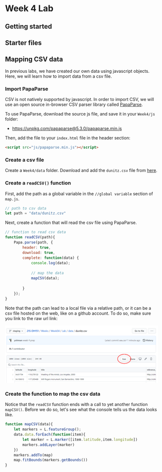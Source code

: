 # Week 4 Lab

## Getting started

## Starter files

## Mapping CSV data

In previous labs, we have created our own data using javascript objects. Here, we will learn how to import data from a csv file.

### Import PapaParse

CSV is not natively supported by javascript. In order to import CSV, we will use an open source in-browser CSV parser library called [PapaParse](https://www.papaparse.com/).

To use PapaParse, download the source js file, and save it in your `Week4/js` folder:

- https://unpkg.com/papaparse@5.3.0/papaparse.min.js

Then, add the file to your `index.html` file in the header section:

```html
<script src="js/papaparse.min.js"></script>
```

### Create a csv file

Create a `Week4/data` folder. Download and add the `dunitz.csv` file from [here](data/dunitz.csv).

### Create a `readCSV()` function

First, add the path as a global variable in the `//global variable` section of `map.js`.

```js
// path to csv data
let path = "data/dunitz.csv"
```

Next, create a function that will read the csv file using PapaParse.

```js
// function to read csv data
function readCSV(path){
	Papa.parse(path, {
		header: true,
		download: true,
		complete: function(data) {
			console.log(data);
			
			// map the data
			mapCSV(data);

		}
	});
}
```

Note that the path can lead to a local file via a relative path, or it can be a csv file hosted on the web, like on a github account. To do so, make sure you link to the raw url link:

<img src="images/raw.png">

### Create the function to map the csv data

Notice that the `readCSV` function ends with a call to yet another function `mapCSV()`. Before we do so, let's see what the console tells us the data looks like.

```js
function mapCSV(data){
	let markers = L.featureGroup();
	data.data.forEach(function(item){
		let marker = L.marker([item.latitude,item.longitude])
		markers.addLayer(marker)
	})
	markers.addTo(map)
	map.fitBounds(markers.getBounds())
}
```
